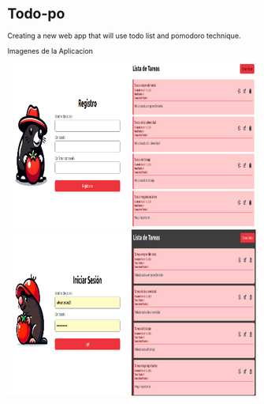 # Todo-po
Creating a new web app that will use todo list and pomodoro technique.

Imagenes de la Aplicacion
<div style="display:flex ;flex-wrap: wrap;">
    <div style="width: 50%;">
        <img src="./read_me_assets/registro.png" alt="registro" style="width:100%; height: 336px;">
        <img src="./read_me_assets/login.png" alt="login" style="width: 100%; height: 336px;">
    </div>
    <div style="width: 50%;">
        <img src="./read_me_assets/task_list_day.png" alt="task_list_day" style="width: 100%; height: 336px;">
        <img src="./read_me_assets/task_list_night.png" alt="task_list_night" style="width: 100%;height: 336px;">
    </div>
</div>
